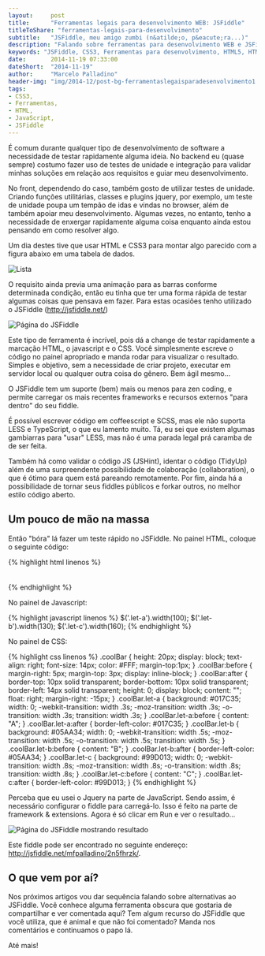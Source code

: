 ```yaml
---
layout:     post
title:      "Ferramentas legais para desenvolvimento WEB: JSFiddle"
titleToShare: "ferramentas-legais-para-desenvolvimento"
subtitle:   "JSFiddle, meu amigo zumbi (n&atilde;o, p&eacute;ra...)"
description: "Falando sobre ferramentas para desenvolvimento WEB e JSFiddle."
keywords: "JSFiddle, CSS3, Ferramentas para desenvolvimento, HTML5, HTML, JavaScript, JScript"
date:       2014-11-19 07:33:00
dateShort:  "2014-11-19"
author:     "Marcelo Palladino"
header-img: "img/2014-12/post-bg-ferramentaslegaisparadesenvolvimento1.jpg"
tags:
- CSS3,
- Ferramentas,
- HTML,
- JavaScript,
- JSFiddle
---
```


<p>
    &Eacute; comum durante qualquer tipo de desenvolvimento de software a necessidade de testar rapidamente alguma ideia. No backend eu (quase sempre) costumo fazer uso de testes de unidade e integra&ccedil;&atilde;o para validar minhas solu&ccedil;&otilde;es em rela&ccedil;&atilde;o aos requisitos e guiar meu desenvolvimento.
</p>

<p>
    No front, dependendo do caso, tamb&eacute;m gosto de utilizar testes de unidade. Criando fun&ccedil;&otilde;es utilit&aacute;rias,
    classes e plugins jquery, por exemplo, um teste de unidade poupa um temp&atilde;o de idas e vindas no browser, al&eacute;m de tamb&eacute;m apoiar meu desenvolvimento. Algumas vezes, no entanto, tenho a necessidade de enxergar rapidamente alguma coisa enquanto ainda estou pensando em como resolver algo.
</p>

<p>Um dia destes tive que usar HTML e CSS3 para montar algo parecido com a figura abaixo em uma tabela de dados.</p>

<img src="{{ site.url }}/img/2014-12/ferramentaslegaisparadesenvolvimento1-lista.png" alt="Lista" class="img-responsive center-block">

<p>
    O requisito ainda previa uma anima&ccedil;&atilde;o para as barras conforme determinada condi&ccedil;&atilde;o,
    ent&atilde;o eu tinha que ter uma forma r&aacute;pida de testar algumas coisas que pensava em fazer.
    Para estas ocasi&otilde;es tenho utilizado o JSFiddle (<a target="_blank" href="http://jsfiddle.net/">http://jsfiddle.net/</a>)
</p>

<img src="{{ site.url }}/img/2014-12/ferramentaslegaisparadesenvolvimento1-jsfiddle.png" alt="P&aacute;gina do JSFiddle" class="img-responsive center-block">

<p>
    Este tipo de ferramenta &eacute; incr&iacute;vel, pois d&aacute; a change de testar rapidamente a marca&ccedil;&atilde;o HTML, o javascript e o CSS. Voc&ecirc; simplesmente escreve o c&oacute;digo no painel apropriado e manda rodar para visualizar o resultado. Simples e objetivo, sem a necessidade de criar projeto, executar em servidor local ou qualquer outra coisa do g&ecirc;nero. Bem &aacute;gil mesmo...
</p>

<p>
    O JSFiddle tem um suporte (bem) mais ou menos para zen coding, e permite carregar os mais recentes frameworks e recursos externos &quot;para dentro&quot; do seu fiddle.
</p>

<p>
    &Eacute; poss&iacute;vel escrever c&oacute;digo em coffeescript e SCSS, mas ele n&atilde;o suporta LESS e TypeScript, o que eu lamento muito. T&aacute;, eu sei que existem algumas gambiarras para &quot;usar&quot; LESS, mas n&atilde;o &eacute; uma parada legal pr&aacute; caramba de de ser feita.
</p>

<p>
    Tamb&eacute;m h&aacute; como validar o c&oacute;digo JS (JSHint), identar o c&oacute;digo (TidyUp) al&eacute;m de uma surpreendente possibilidade de colabora&ccedil;&atilde;o (collaboration), o que &eacute; &oacute;timo para quem est&aacute; pareando remotamente.
    Por fim, ainda h&aacute; a possibilidade de tornar seus fiddles p&uacute;blicos e forkar outros, no melhor estilo c&oacute;digo aberto.
</p>

<h2 class="section-heading">Um pouco de m&atilde;o na massa</h2>

<p>
    Ent&atilde;o &quot;b&oacute;ra&quot; l&aacute; fazer um teste r&aacute;pido no JSFiddle. No painel HTML, coloque o seguinte c&oacute;digo:
</p>

{% highlight html linenos %}
<span class="coolBar let-a"></span>  
<span class="coolBar let-b"></span>  
<span class="coolBar let-c"></span>  
{% endhighlight %}

<p>
    No painel de Javascript:
</p>

{% highlight javascript linenos %}
$('.let-a').width(100);
$('.let-b').width(130);
$('.let-c').width(160);
{% endhighlight %}

<p>
    No painel de CSS:
</p>

{% highlight css linenos %}
.coolBar {
    height: 20px;
    display: block;
    text-align: right;
    font-size: 14px;
    color: #FFF;
    margin-top:1px;
}
.coolBar:before {
    margin-right: 5px;
    margin-top: 3px;
    display: inline-block;
}
.coolBar:after {
    border-top: 10px solid transparent;
    border-bottom: 10px solid transparent;
    border-left: 14px solid transparent;
    height: 0;
    display: block;
    content: "";
    float: right;
    margin-right: -15px;
}
.coolBar.let-a {
    background: #017C35;
    width: 0;
    -webkit-transition: width .3s;
    -moz-transition: width .3s;
    -o-transition: width .3s;
    transition: width .3s;
}
.coolBar.let-a:before {
    content: "A";
}
.coolBar.let-a:after {
    border-left-color: #017C35;
}
.coolBar.let-b {
    background: #05AA34;
    width: 0;
    -webkit-transition: width .5s;
    -moz-transition: width .5s;
    -o-transition: width .5s;
    transition: width .5s;
}
.coolBar.let-b:before {
    content: "B";
}
.coolBar.let-b:after {
    border-left-color: #05AA34;
}
.coolBar.let-c {
    background: #99D013;
    width: 0;
    -webkit-transition: width .8s;
    -moz-transition: width .8s;
    -o-transition: width .8s;
    transition: width .8s;
}
.coolBar.let-c:before {
    content: "C";
}
.coolBar.let-c:after {
    border-left-color: #99D013;
}
{% endhighlight %}

<p>
    Perceba que eu usei o Jquery na parte de JavaScript. Sendo assim, &eacute; necess&aacute;rio configurar o fiddle para carreg&aacute;-lo. Isso &eacute; feito na parte de framework &amp; extensions. Agora &eacute; s&oacute; clicar em Run e ver o resultado...
</p>

<img src="{{ site.url }}/img/2014-12/ferramentaslegaisparadesenvolvimento1-jsfiddle-run.png" alt="P&aacute;gina do JSFiddle mostrando resultado" class="img-responsive center-block">

<p>
    Este fiddle pode ser encontrado no seguinte endere&ccedil;o:
    <a target="_blank" href="http://jsfiddle.net/mfpalladino/2n5fhrzk/">http://jsfiddle.net/mfpalladino/2n5fhrzk/</a>.
</p>

<h2 class="section-heading">O que vem por a&iacute;?</h2>

<p>
Nos pr&oacute;ximos artigos vou dar sequ&ecirc;ncia falando sobre alternativas ao JSFiddle. Voc&ecirc; conhece alguma ferramenta obscura que gostaria de compartilhar e ver comentada aqui? Tem algum recurso do JSFiddle que voc&ecirc; utiliza, que &eacute; animal e que n&atilde;o foi comentado? Manda nos coment&aacute;rios e continuamos o papo l&aacute;.
</p>

<p>
At&eacute; mais!
</p>